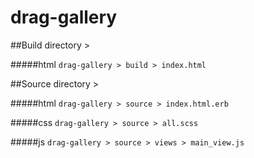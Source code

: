 drag-gallery
============

##Build directory >

#####html
```drag-gallery > build > index.html```

##Source directory >

#####html
```drag-gallery > source > index.html.erb```

#####css
```drag-gallery > source > all.scss```

#####js
```drag-gallery > source > views > main_view.js```